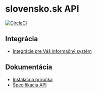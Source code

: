 # slovensko.sk API

[![CircleCI](https://circleci.com/gh/slovensko-digital/slovensko-sk-api.svg?style=svg&circle-token=8a63391c6d3b22e8d90c7ff1d2efa51304f657bd)](https://circleci.com/gh/slovensko-digital/slovensko-sk-api)

## Integrácia

- [Integrácie pre Váš informačný systém](https://ekosystem.slovensko.digital/sluzby/slovensko-sk-api)

## Dokumentácia

- [Inštalačná príručka](INSTALL.md)
- [Špecifikácia API](https://generator.swagger.io/?url=https%3A//raw.githubusercontent.com/slovensko-digital/slovensko-sk-api/master/public/openapi.yaml%3Ftoken%3DABlKLYRNI1azYuFxPolTj3L8HoyNLLO8ks5ciPqswA)

